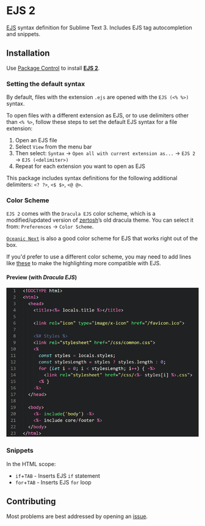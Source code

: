 # EJS 2

[EJS](http://ejs.co/) syntax definition for Sublime Text 3. Includes EJS tag autocompletion and snippets.

## Installation

Use [Package Control](https://packagecontrol.io/docs/usage) to install [**EJS 2**](https://packagecontrol.io/packages/EJS%202).

### Setting the default syntax

By default, files with the extension `.ejs` are opened with the `EJS (<% %>)` syntax.

To open files with a different extension as EJS, or to use delimiters other than `<% %>`, follow these steps to set the default EJS syntax for a file extension:

1. Open an EJS file
2. Select `View` from the menu bar
3. Then select: `Syntax` &rarr; `Open all with current extension as...` &rarr; `EJS 2` &rarr; `EJS (<delimiter>)`
4. Repeat for each extension you want to open as EJS

This package includes syntax definitions for the following additional delimiters: `<? ?>`, `<$ $>`, `<@ @>`.

### Color Scheme

`EJS 2` comes with the `Dracula EJS` color scheme, which is a modified/updated version of [zertosh](https://github.com/zertosh)’s old dracula theme. You can select it from: `Preferences` &rarr; `Color Scheme`.

[`Oceanic Next`](https://github.com/voronianski/oceanic-next-color-scheme) is also a good color scheme for EJS that works right out of the box.

If you'd prefer to use a different color scheme, you may need to add lines like [these](https://github.com/nwoltman/sublime-ejs/blob/a7cceaf26f3c3dd0ea4d64f9303c95d632f9d9e4/Dracula%20EJS.YAML-tmTheme#L273-L286) to make the highlighting more compatible with EJS.

#### Preview (with *Dracula EJS*)

![](example.png)

### Snippets

In the HTML scope:

+ `if`+`TAB` - Inserts EJS `if` statement
+ `for`+`TAB` - Inserts EJS `for` loop

## Contributing

Most problems are best addressed by opening an [issue](https://github.com/nwoltman/sublime-ejs/issues).
